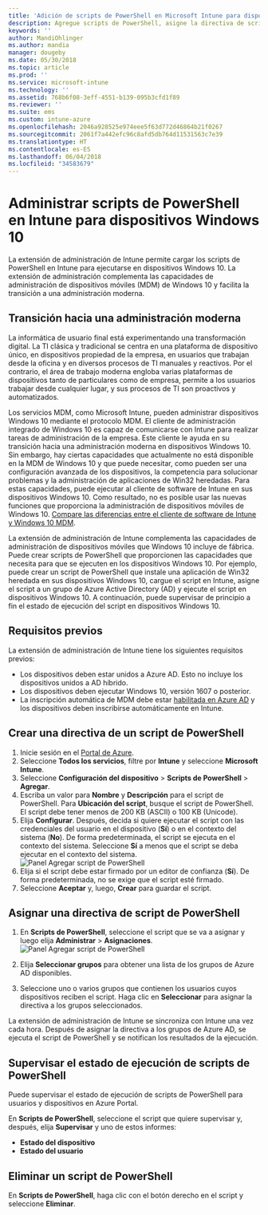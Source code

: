```yaml
---
title: 'Adición de scripts de PowerShell en Microsoft Intune para dispositivos con Windows 10: Azure | Microsoft Docs'
description: Agregue scripts de PowerShell, asigne la directiva de script a grupos de Active Directory de Azure, use informes para supervisar los scripts y vea los pasos para eliminar scripts que se agregan en dispositivos con Windows 10 en Microsoft Intune.
keywords: ''
author: MandiOhlinger
ms.author: mandia
manager: dougeby
ms.date: 05/30/2018
ms.topic: article
ms.prod: ''
ms.service: microsoft-intune
ms.technology: ''
ms.assetid: 768b6f08-3eff-4551-b139-095b3cfd1f89
ms.reviewer: ''
ms.suite: ems
ms.custom: intune-azure
ms.openlocfilehash: 2046a928525e974eee5f63d772d46864b21f0267
ms.sourcegitcommit: 2061f7a442efc96c8afd5db764d11531563c7e39
ms.translationtype: HT
ms.contentlocale: es-ES
ms.lasthandoff: 06/04/2018
ms.locfileid: "34583679"
---
```

# <a name="manage-powershell-scripts-in-intune-for-windows-10-devices"></a>Administrar scripts de PowerShell en Intune para dispositivos Windows 10
La extensión de administración de Intune permite cargar los scripts de PowerShell en Intune para ejecutarse en dispositivos Windows 10. La extensión de administración complementa las capacidades de administración de dispositivos móviles (MDM) de Windows 10 y facilita la transición a una administración moderna.

## <a name="moving-to-modern-management"></a>Transición hacia una administración moderna
La informática de usuario final está experimentando una transformación digital. La TI clásica y tradicional se centra en una plataforma de dispositivo único, en dispositivos propiedad de la empresa, en usuarios que trabajan desde la oficina y en diversos procesos de TI manuales y reactivos. Por el contrario, el área de trabajo moderna engloba varias plataformas de dispositivos tanto de particulares como de empresa, permite a los usuarios trabajar desde cualquier lugar, y sus procesos de TI son proactivos y automatizados. 

Los servicios MDM, como Microsoft Intune, pueden administrar dispositivos Windows 10 mediante el protocolo MDM. El cliente de administración integrado de Windows 10 es capaz de comunicarse con Intune para realizar tareas de administración de la empresa. Este cliente le ayuda en su transición hacia una administración moderna en dispositivos Windows 10. Sin embargo, hay ciertas capacidades que actualmente no está disponible en la MDM de Windows 10 y que puede necesitar, como pueden ser una configuración avanzada de los dispositivos, la competencia para solucionar problemas y la administración de aplicaciones de Win32 heredadas. Para estas capacidades, puede ejecutar al cliente de software de Intune en sus dispositivos Windows 10. Como resultado, no es posible usar las nuevas funciones que proporciona la administración de dispositivos móviles de Windows 10. [Compare las diferencias entre el cliente de software de Intune y Windows 10 MDM](https://docs.microsoft.com/intune-classic/deploy-use/pc-management-comparison).

La extensión de administración de Intune complementa las capacidades de administración de dispositivos móviles que Windows 10 incluye de fábrica. Puede crear scripts de PowerShell que proporcionen las capacidades que necesita para que se ejecuten en los dispositivos Windows 10. Por ejemplo, puede crear un script de PowerShell que instale una aplicación de Win32 heredada en sus dispositivos Windows 10, cargue el script en Intune, asigne el script a un grupo de Azure Active Directory (AD) y ejecute el script en dispositivos Windows 10. A continuación, puede supervisar de principio a fin el estado de ejecución del script en dispositivos Windows 10.

## <a name="prerequisites"></a>Requisitos previos
La extensión de administración de Intune tiene los siguientes requisitos previos:
- Los dispositivos deben estar unidos a Azure AD. Esto no incluye los dispositivos unidos a AD híbrido.
- Los dispositivos deben ejecutar Windows 10, versión 1607 o posterior.
- La inscripción automática de MDM debe estar [habilitada en Azure AD](https://docs.microsoft.com/intune/windows-enroll#enable-windows-10-automatic-enrollment) y los dispositivos deben inscribirse automáticamente en Intune.

## <a name="create-a-powershell-script-policy"></a>Crear una directiva de un script de PowerShell 
1. Inicie sesión en el [Portal de Azure](https://portal.azure.com).
2. Seleccione **Todos los servicios**, filtre por **Intune** y seleccione **Microsoft Intune**.
3. Seleccione **Configuración del dispositivo** > **Scripts de PowerShell** > **Agregar**.
4. Escriba un valor para **Nombre** y **Descripción** para el script de PowerShell. Para **Ubicación del script**, busque el script de PowerShell. El script debe tener menos de 200 KB (ASCII) o 100 KB (Unicode).
5. Elija **Configurar**. Después, decida si quiere ejecutar el script con las credenciales del usuario en el dispositivo (**Sí**) o en el contexto del sistema (**No**). De forma predeterminada, el script se ejecuta en el contexto del sistema. Seleccione **Sí** a menos que el script se deba ejecutar en el contexto del sistema. 
  ![Panel Agregar script de PowerShell](./media/mgmt-extension-add-script.png)
6. Elija si el script debe estar firmado por un editor de confianza (**Sí**). De forma predeterminada, no se exige que el script esté firmado. 
7. Seleccione **Aceptar** y, luego, **Crear** para guardar el script.

## <a name="assign-a-powershell-script-policy"></a>Asignar una directiva de script de PowerShell
1. En **Scripts de PowerShell**, seleccione el script que se va a asignar y luego elija **Administrar** > **Asignaciones**.
  ![Panel Agregar script de PowerShell](./media/mgmt-extension-assignments.png)
 
2. Elija **Seleccionar grupos** para obtener una lista de los grupos de Azure AD disponibles. 
3. Seleccione uno o varios grupos que contienen los usuarios cuyos dispositivos reciben el script. Haga clic en **Seleccionar** para asignar la directiva a los grupos seleccionados.

La extensión de administración de Intune se sincroniza con Intune una vez cada hora. Después de asignar la directiva a los grupos de Azure AD, se ejecuta el script de PowerShell y se notifican los resultados de la ejecución. 
 
## <a name="monitor-run-status-for-powershell-scripts"></a>Supervisar el estado de ejecución de scripts de PowerShell
Puede supervisar el estado de ejecución de scripts de PowerShell para usuarios y dispositivos en Azure Portal.

En **Scripts de PowerShell**, seleccione el script que quiere supervisar y, después, elija **Supervisar** y uno de estos informes:
   - **Estado del dispositivo**
   - **Estado del usuario**

## <a name="delete-a-powershell-script"></a>Eliminar un script de PowerShell
En **Scripts de PowerShell**, haga clic con el botón derecho en el script y seleccione **Eliminar**.
